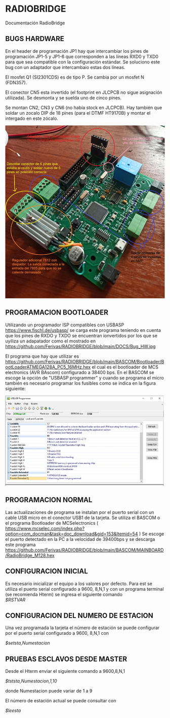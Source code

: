 # RADIOBRIDGE
Documentación RadioBridge 

## BUGS HARDWARE
En el header de programación JP1 hay que intercambiar los pines de programación JP1-5 y JP1-6 que corresponden a las líneas RXD0 y TXD0 para que sea compatible con la configuración estándar. Se soluciono este bug con un adaptador que intercambaio estas dos líneas.<br>

El mosfet Q1 (SI2301CDS) es de tipo P. Se cambia por un mosfet N (FDN357).

El conector CN5 esta invertido (el footprint en JLCPCB no sigue asignación utilizada). Se desmonta y se suelda uno de cinco pines.

Se montan CN2, CN3 y CN6 (no había stock en JLCPCB). Hay también que soldar un zocalo DIP de 18 pines (para el DTMF HT9170B) y montar el intergado en este zócalo.

<img width="1000" alt="Bugs HW" src="https://github.com/Ferivas/RADIOBRIDGE/blob/main/DOCS/Bug_HW.jpg">

## PROGRAMACION BOOTLOADER
Utilizando un programador ISP compatibles con USBASP https://www.fischl.de/usbasp/  se carga este programa teniendo en cuenta que los pines de RXDO y TXDO se encuentran ionvertidos por los que se uyiliza un adapatador como el mostrado en https://github.com/Ferivas/RADIOBRIDGE/blob/main/DOCS/Bug_HW.jpg

El programa que hay que utilizar es https://github.com/Ferivas/RADIOBRIDGE/blob/main/BASCOM/Bootloader/BootLoaderATMEGA128A_PC5_16MHz.hex el cual es el bootloader de MCS electronics (AVR BAscom) configurado a 38400 bps.
En el BASCOM se escoge la opción de "USBASP programmer" y cuando se programa el micro también es necesario programar los fusibles como se indica en la figura siguiente:

<img width="1000" alt="Bugs HW" src="https://github.com/Ferivas/RADIOBRIDGE/blob/main/BASCOM/Bootloader/Fuses_USBASP.jpg">


## PROGRAMACION NORMAL
Las actualizaciones de programa se instalan por el puerto serial con un  cable USB micro en el conector USB1 de la tarjeta. Se utiliza el BASCOM o el programa Bootloader de MCSelectronics ( https://www.mcselec.com/index.php?option=com_docman&task=doc_download&gid=153&Itemid=54 ) 
Se escoge el puerto detectado en la PC a la velocidad de 39400bps y se descarga este programa https://github.com/Ferivas/RADIOBRIDGE/blob/main/BASCOM/MAINBOARD/RadioBridge_M128.hex

## CONFIGURACION INICIAL
Es necesario inicializar el equipo a los valores por defecto. Para est se utiliza el puerto serial configurado a 9600, 8,N,1 y con un programa terminal (se recomienda Hterm) se ingresa el siguiente comando<br>
*$RSTVAR*

## CONFIGURACION DEL NUMERO DE ESTACION
Una vez programada la tarjeta el número de estación se puede configurar por el puerto serial configurado a 9600, 8,N,1 con <br>

*$setsta,Numestacion*

## PRUEBAS ESCLAVOS DESDE MASTER
Desde el Hterm enviar el siguiente comando a 9600,8,N,1

*$tststa,Numestacion,1,10*

donde Numestacion puede variar de 1 a 9 



El número de estación actual se puede consultar con <br>

*$leesta*

